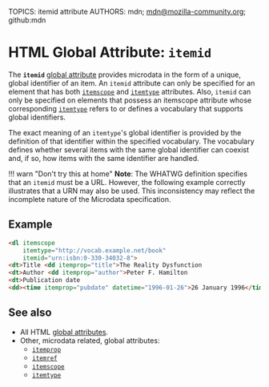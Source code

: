 TOPICS: itemid attribute
AUTHORS: mdn; mdn@mozilla-community.org; github:mdn

# HTML Global Attribute: `itemid`

The **`itemid`** [global attribute](/en/webfrontend/HTML_Global_Attributes) provides microdata in
the form of a unique, global identifier of an item. An `itemid` attribute can only be specified for an
element that has both [`itemscope`](/en/webfrontend/itemscope_attribute) and [`itemtype`](/en/webfrontend/itemtype_attribute)
attributes. Also, `itemid` can only be specified on
elements that possess an itemscope attribute whose corresponding [`itemtype`](/en/webfrontend/itemtype_attribute)
refers to or defines a vocabulary that supports global identifiers.

The exact meaning of an `itemtype`'s global identifier is provided by the definition of that identifier
within the specified vocabulary. The vocabulary defines whether several items with the same global
identifier can coexist and, if so, how items with the same identifier are handled.

!!! warn "Don't try this at home"
    **Note**: The WHATWG definition specifies that an `itemid` must be a URL. However, the following
    example correctly illustrates that a URN may also be used. This inconsistency may reflect the
    incomplete nature of the Microdata specification.

## Example

```html
<dl itemscope
    itemtype="http://vocab.example.net/book"
    itemid="urn:isbn:0-330-34032-8">
<dt>Title <dd itemprop="title">The Reality Dysfunction
<dt>Author <dd itemprop="author">Peter F. Hamilton
<dt>Publication date
<dd><time itemprop="pubdate" datetime="1996-01-26">26 January 1996</time> </dl>
```

## See also

- All HTML [global attributes](/en/webfrontend/HTML_Global_Attributes).
- Other, microdata related, global attributes:
    - [`itemprop`](/en/webfrontend/itemprop_attribute)
    - [`itemref`](/en/webfrontend/itemref_attribute)
    - [`itemscope`](/en/webfrontend/itemscope_attribute)
    - [`itemtype`](/en/webfrontend/itemtype_attribute)
